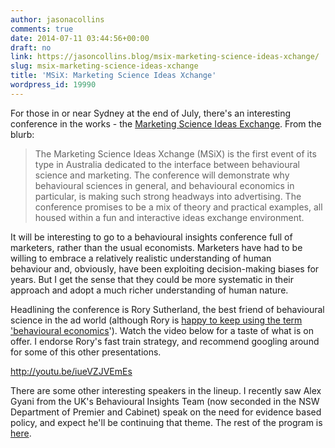 ```yaml
---
author: jasonacollins
comments: true
date: 2014-07-11 03:44:56+00:00
draft: no
link: https://jasoncollins.blog/msix-marketing-science-ideas-xchange/
slug: msix-marketing-science-ideas-xchange
title: 'MSiX: Marketing Science Ideas Xchange'
wordpress_id: 19990
---
```


For those in or near Sydney at the end of July, there's an interesting conference in the works - the [Marketing Science Ideas Exchange](http://msix.com.au/). From the blurb:


<blockquote>The Marketing Science Ideas Xchange (MSiX) is the first event of its type in Australia dedicated to the interface between behavioural science and marketing. The conference will demonstrate why behavioural sciences in general, and behavioural economics in particular, is making such strong headways into advertising. The conference promises to be a mix of theory and practical examples, all housed within a fun and interactive ideas exchange environment.</blockquote>


It will be interesting to go to a behavioural insights conference full of marketers, rather than the usual economists. Marketers have had to be willing to embrace a relatively realistic understanding of human behaviour and, obviously, have been exploiting decision-making biases for years. But I get the sense that they could be more systematic in their approach and adopt a much richer understanding of human nature.

Headlining the conference is Rory Sutherland, the best friend of behavioural science in the ad world (although Rory is [happy to keep using the term 'behavioural economics](https://www.directnewideas.com/magazine/?id=1352)'). Watch the video below for a taste of what is on offer. I endorse Rory's fast train strategy, and recommend googling around for some of this other presentations.

http://youtu.be/iueVZJVEmEs

There are some other interesting speakers in the lineup. I recently saw Alex Gyani from the UK's Behavioural Insights Team (now seconded in the NSW Department of Premier and Cabinet) speak on the need for evidence based policy, and expect he'll be continuing that theme. The rest of the program is [here](http://msix.com.au/agenda/day-1/).

